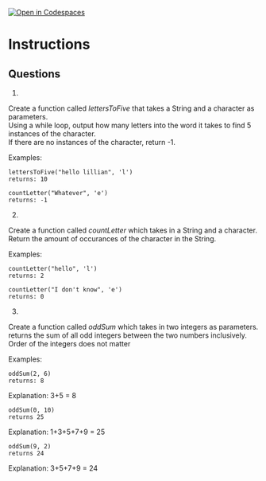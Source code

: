 [![Open in Codespaces](https://classroom.github.com/assets/launch-codespace-2972f46106e565e64193e422d61a12cf1da4916b45550586e14ef0a7c637dd04.svg)](https://classroom.github.com/open-in-codespaces?assignment_repo_id=18292997)
# Instructions  

  ## Questions

1. 
Create a function called _lettersToFive_ that takes a String and a character as parameters. </br>
Using a while loop, output how many letters into the word it takes to find 5 instances of the character.</br>
If there are no instances of the character, return -1.</br>

Examples:

```
lettersToFive("hello lillian", 'l')
returns: 10
```

```
countLetter("Whatever", 'e')
returns: -1
```

2.

Create a function called _countLetter_ which takes in a String and a character.</br>
Return the amount of occurances of the character in the String.</br>

Examples:

```
countLetter("hello", 'l')
returns: 2
```

```
countLetter("I don't know", 'e')
returns: 0
```

3. 

Create a function called _oddSum_ which takes in two integers as parameters.
returns the sum of all odd integers between the two numbers inclusively.
Order of the integers does not matter

Examples:

```
oddSum(2, 6)
returns: 8
```
Explanation: 3+5 = 8

```
oddSum(0, 10)
returns 25
```
Explanation: 1+3+5+7+9 = 25

```
oddSum(9, 2)
returns 24
```
Explanation: 3+5+7+9 = 24
